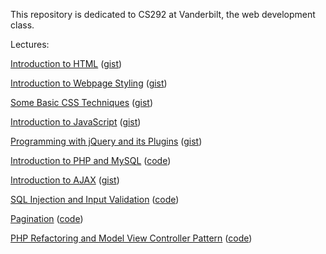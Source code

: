This repository is dedicated to CS292 at Vanderbilt, the web development class. 

Lectures:

[Introduction to HTML](https://github.com/yicui/webdevelopment/wiki/Introduction-to-HTML) ([gist](https://gist.github.com/yicui/4508014/1d3d297e94be5eda4ee10ffb742330e6f99116fd))

[Introduction to Webpage Styling](https://github.com/yicui/webdevelopment/wiki/Introduction-to-Webpage-Styling/) ([gist](https://gist.github.com/4545081))

[Some Basic CSS Techniques](https://github.com/yicui/webdevelopment/wiki/Some-Basic-CSS-Techniques) ([gist](https://gist.github.com/4597504/72cbbdb2d109c8bb8960a34d6e577fca81a3ae2a))

[Introduction to JavaScript](https://github.com/yicui/webdevelopment/wiki/Introduction-to-JavaScript) ([gist](https://gist.github.com/yicui/4597504/d96375c8e8166bbcb005ca16dec79ffa547099ce))

[Programming with jQuery and its Plugins](https://github.com/yicui/webdevelopment/wiki/Programming-with-jQuery-and-its-Plugins) ([gist](https://gist.github.com/4597504))

[Introduction to PHP and MySQL](https://github.com/yicui/webdevelopment/wiki/Introduction-to-PHP-and-MySQL) ([code](https://github.com/yicui/sample_app_php/commit/ebcb596a8551c5d14f72a3353b10eb63aa8e523d))

[Introduction to AJAX](https://github.com/yicui/webdevelopment/wiki/Introduction-to-AJAX) ([gist](https://gist.github.com/yicui/4508014))

[SQL Injection and Input Validation](https://github.com/yicui/webdevelopment/wiki/SQL-Injection-and-Input-Validation) ([code](https://github.com/yicui/sample_app_php/commit/0a8b91edc379b5593a97d6fc2cc9aff2f4b0754a))

[Pagination](https://github.com/yicui/webdevelopment/wiki/Pagination) ([code](https://github.com/yicui/sample_app_php/commit/7b2a12ced2c7582c4ad2a5e8a5ca40d511a97fc0))

[PHP Refactoring and Model View Controller Pattern](https://github.com/yicui/webdevelopment/wiki/PHP-Refactoring-and-Model-View-Controller-Pattern) ([code](https://github.com/yicui/sample_app_php/commit/16c899ca23a21a8055caf00d8c62b72804fce15d))
